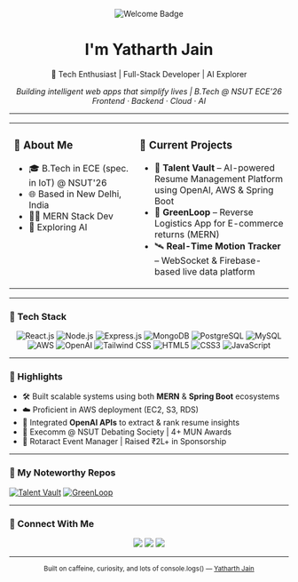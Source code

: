 <!-- Profile Header -->
<p align="center">
  <img src="https://img.shields.io/badge/Hey%20there-00D1FF?style=for-the-badge&logo=github" alt="Welcome Badge" />
</p>

<h1 align="center">I'm Yatharth Jain</h1>

<p align="center">
  🚀 Tech Enthusiast | Full-Stack Developer | AI Explorer
</p>

<p align="center">
  <em>Building intelligent web apps that simplify lives | B.Tech @ NSUT ECE'26</em><br/>
  <em>Frontend · Backend · Cloud · AI</em>
</p>

---

<!-- Summary Cards -->
<div align="center">
  <table>
    <tr>
      <td width="45%" valign="top">
        <h3>💼 About Me</h3>
        <ul align="left">
          <li>🎓 B.Tech in ECE (spec. in IoT) @ NSUT'26</li>
          <li>🌐 Based in New Delhi, India</li>
          <li>👨‍💻 MERN Stack Dev</li>
          <li>🧠 Exploring AI</li>
        </ul>
      </td>
      <td width="55%" valign="top">
        <h3>🔭 Current Projects</h3>
        <ul align="left">
          <li>📁 <strong>Talent Vault</strong> – AI-powered Resume Management Platform using OpenAI, AWS & Spring Boot</li>
          <li>🔄 <strong>GreenLoop</strong> – Reverse Logistics App for E-commerce returns (MERN)</li>
          <li>🛰 <strong>Real-Time Motion Tracker</strong> – WebSocket & Firebase-based live data platform</li>
        </ul>
      </td>
    </tr>
  </table>
</div>

---

### 🚀 Tech Stack

<p align="center">
  <img src="https://img.shields.io/badge/React.js-61DAFB?style=for-the-badge&logo=react&logoColor=black" alt="React.js" />
  <img src="https://img.shields.io/badge/Node.js-339933?style=for-the-badge&logo=node.js&logoColor=white" alt="Node.js" />
  <img src="https://img.shields.io/badge/Express.js-000000?style=for-the-badge&logo=express&logoColor=white" alt="Express.js" />
  <img src="https://img.shields.io/badge/MongoDB-47A248?style=for-the-badge&logo=mongodb&logoColor=white" alt="MongoDB" />
  <img src="https://img.shields.io/badge/PostgreSQL-336791?style=for-the-badge&logo=postgresql&logoColor=white" alt="PostgreSQL" />
  <img src="https://img.shields.io/badge/MySQL-4479A1?style=for-the-badge&logo=mysql&logoColor=white" alt="MySQL" />
  <img src="https://img.shields.io/badge/AWS-FF9900?style=for-the-badge&logo=amazonaws&logoColor=white" alt="AWS" />
  <img src="https://img.shields.io/badge/OpenAI-412991?style=for-the-badge&logo=openai&logoColor=white" alt="OpenAI" />
  <img src="https://img.shields.io/badge/Tailwind_CSS-38B2AC?style=for-the-badge&logo=tailwind-css&logoColor=white" alt="Tailwind CSS" />
  <img src="https://img.shields.io/badge/HTML5-E34F26?style=for-the-badge&logo=html5&logoColor=white" alt="HTML5" />
  <img src="https://img.shields.io/badge/CSS3-1572B6?style=for-the-badge&logo=css3&logoColor=white" alt="CSS3" />
  <img src="https://img.shields.io/badge/JavaScript-F7DF1E?style=for-the-badge&logo=javascript&logoColor=black" alt="JavaScript" />
</p>

---

### 🧠 Highlights

- 🛠 Built scalable systems using both **MERN** & **Spring Boot** ecosystems  
- ☁️ Proficient in AWS deployment (EC2, S3, RDS)  
- 🤖 Integrated **OpenAI APIs** to extract & rank resume insights   
- 💬 Execomm @ NSUT Debating Society | 4+ MUN Awards  
- 🤝 Rotaract Event Manager | Raised ₹2L+ in Sponsorship  

---

### 🚀 My Noteworthy Repos

[![Talent Vault](https://img.shields.io/badge/-TalentVault-black?style=for-the-badge&logo=github&logoColor=white)](https://github.com/JainYatharth/TalentVault)
[![GreenLoop](https://img.shields.io/badge/-GreenLoop-success?style=for-the-badge&logo=github&logoColor=white)](https://github.com/JainYatharth/GreenLoop)

---

### 🔗 Connect With Me

<p align="center">
  <a href="mailto:yatharthj1511@gmail.com"><img src="https://img.shields.io/badge/Email-D14836?style=for-the-badge&logo=gmail" /></a>
  <a href="https://www.linkedin.com/in/jain-yatharth/"><img src="https://img.shields.io/badge/LinkedIn-0077B5?style=for-the-badge&logo=linkedin" /></a>
  <a href="https://github.com/JainYatharth"><img src="https://img.shields.io/badge/GitHub-181717?style=for-the-badge&logo=github" /></a>
</p>

---

<div align="center">
  <sub>Built on caffeine, curiosity, and lots of console.logs() — <a href="https://github.com/JainYatharth">Yatharth Jain</a></sub>
</div>

<div align="center">

</div>
